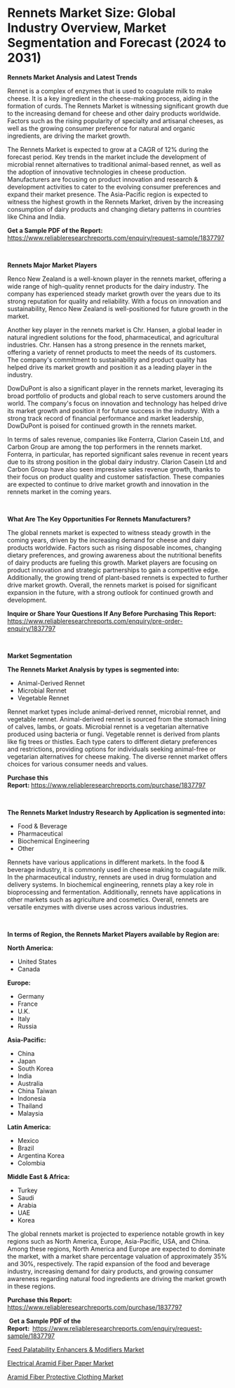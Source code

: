 <p><h1>Rennets Market Size: Global Industry Overview, Market Segmentation and Forecast (2024 to 2031)</h1></p><p><strong>Rennets Market Analysis and Latest Trends</strong></p>
<p><p>Rennet is a complex of enzymes that is used to coagulate milk to make cheese. It is a key ingredient in the cheese-making process, aiding in the formation of curds. The Rennets Market is witnessing significant growth due to the increasing demand for cheese and other dairy products worldwide. Factors such as the rising popularity of specialty and artisanal cheeses, as well as the growing consumer preference for natural and organic ingredients, are driving the market growth.</p><p>The Rennets Market is expected to grow at a CAGR of 12% during the forecast period. Key trends in the market include the development of microbial rennet alternatives to traditional animal-based rennet, as well as the adoption of innovative technologies in cheese production. Manufacturers are focusing on product innovation and research & development activities to cater to the evolving consumer preferences and expand their market presence. The Asia-Pacific region is expected to witness the highest growth in the Rennets Market, driven by the increasing consumption of dairy products and changing dietary patterns in countries like China and India.</p></p>
<p><strong>Get a Sample PDF of the Report:&nbsp;</strong> <a href="https://www.reliableresearchreports.com/enquiry/request-sample/1837797">https://www.reliableresearchreports.com/enquiry/request-sample/1837797</a></p>
<p>&nbsp;</p>
<p><strong>Rennets Major Market Players</strong></p>
<p><p>Renco New Zealand is a well-known player in the rennets market, offering a wide range of high-quality rennet products for the dairy industry. The company has experienced steady market growth over the years due to its strong reputation for quality and reliability. With a focus on innovation and sustainability, Renco New Zealand is well-positioned for future growth in the market.</p><p>Another key player in the rennets market is Chr. Hansen, a global leader in natural ingredient solutions for the food, pharmaceutical, and agricultural industries. Chr. Hansen has a strong presence in the rennets market, offering a variety of rennet products to meet the needs of its customers. The company's commitment to sustainability and product quality has helped drive its market growth and position it as a leading player in the industry.</p><p>DowDuPont is also a significant player in the rennets market, leveraging its broad portfolio of products and global reach to serve customers around the world. The company's focus on innovation and technology has helped drive its market growth and position it for future success in the industry. With a strong track record of financial performance and market leadership, DowDuPont is poised for continued growth in the rennets market.</p><p>In terms of sales revenue, companies like Fonterra, Clarion Casein Ltd, and Carbon Group are among the top performers in the rennets market. Fonterra, in particular, has reported significant sales revenue in recent years due to its strong position in the global dairy industry. Clarion Casein Ltd and Carbon Group have also seen impressive sales revenue growth, thanks to their focus on product quality and customer satisfaction. These companies are expected to continue to drive market growth and innovation in the rennets market in the coming years.</p></p>
<p>&nbsp;</p>
<p><strong>What Are The Key Opportunities For Rennets Manufacturers?</strong></p>
<p><p>The global rennets market is expected to witness steady growth in the coming years, driven by the increasing demand for cheese and dairy products worldwide. Factors such as rising disposable incomes, changing dietary preferences, and growing awareness about the nutritional benefits of dairy products are fueling this growth. Market players are focusing on product innovation and strategic partnerships to gain a competitive edge. Additionally, the growing trend of plant-based rennets is expected to further drive market growth. Overall, the rennets market is poised for significant expansion in the future, with a strong outlook for continued growth and development.</p></p>
<p><strong>Inquire or Share Your Questions If Any Before Purchasing This Report:</strong> <a href="https://www.reliableresearchreports.com/enquiry/pre-order-enquiry/1837797">https://www.reliableresearchreports.com/enquiry/pre-order-enquiry/1837797</a></p>
<p>&nbsp;</p>
<p><strong>Market Segmentation</strong></p>
<p><strong>The Rennets Market Analysis by types is segmented into:</strong></p>
<p><ul><li>Animal-Derived Rennet</li><li>Microbial Rennet</li><li>Vegetable Rennet</li></ul></p>
<p><p>Rennet market types include animal-derived rennet, microbial rennet, and vegetable rennet. Animal-derived rennet is sourced from the stomach lining of calves, lambs, or goats. Microbial rennet is a vegetarian alternative produced using bacteria or fungi. Vegetable rennet is derived from plants like fig trees or thistles. Each type caters to different dietary preferences and restrictions, providing options for individuals seeking animal-free or vegetarian alternatives for cheese making. The diverse rennet market offers choices for various consumer needs and values.</p></p>
<p><strong>Purchase this Report:&nbsp;</strong><a href="https://www.reliableresearchreports.com/purchase/1837797">https://www.reliableresearchreports.com/purchase/1837797</a></p>
<p>&nbsp;</p>
<p><strong>The Rennets Market Industry Research by Application is segmented into:</strong></p>
<p><ul><li>Food & Beverage</li><li>Pharmaceutical</li><li>Biochemical Engineering</li><li>Other</li></ul></p>
<p><p>Rennets have various applications in different markets. In the food & beverage industry, it is commonly used in cheese making to coagulate milk. In the pharmaceutical industry, rennets are used in drug formulation and delivery systems. In biochemical engineering, rennets play a key role in bioprocessing and fermentation. Additionally, rennets have applications in other markets such as agriculture and cosmetics. Overall, rennets are versatile enzymes with diverse uses across various industries.</p></p>
<p>&nbsp;</p>
<p><strong>In terms of Region, the Rennets Market Players available by Region are:</strong></p>
<p>
    <p> <strong> North America: </strong>
        <ul>
            <li>United States</li>
            <li>Canada</li>
        </ul>
        </p> 
    <p> <strong> Europe: </strong>
        <ul>
            <li>Germany</li>
            <li>France</li>
            <li>U.K.</li>
            <li>Italy</li>
            <li>Russia</li>
        </ul>
        </p> 
    <p> <strong> Asia-Pacific: </strong>
        <ul>
            <li>China</li>
            <li>Japan</li>
            <li>South Korea</li>
            <li>India</li>
            <li>Australia</li>
            <li>China Taiwan</li>
            <li>Indonesia</li>
            <li>Thailand</li>
            <li>Malaysia</li>
        </ul>
        </p> 
    <p> <strong> Latin America: </strong>
        <ul>
            <li>Mexico</li>
            <li>Brazil</li>
            <li>Argentina Korea</li>
            <li>Colombia</li>
        </ul>
        </p> 
    <p> <strong> Middle East & Africa: </strong>
        <ul>
            <li>Turkey</li>
            <li>Saudi</li>
            <li>Arabia</li>
            <li>UAE</li>
            <li>Korea</li>
        </ul>
    </p>
    </p>
<p><p>The global rennets market is projected to experience notable growth in key regions such as North America, Europe, Asia-Pacific, USA, and China. Among these regions, North America and Europe are expected to dominate the market, with a market share percentage valuation of approximately 35% and 30%, respectively. The rapid expansion of the food and beverage industry, increasing demand for dairy products, and growing consumer awareness regarding natural food ingredients are driving the market growth in these regions.</p></p>
<p><strong>Purchase this Report: </strong><a href="https://www.reliableresearchreports.com/purchase/1837797">https://www.reliableresearchreports.com/purchase/1837797</a></p>
<p>&nbsp;<strong>Get a Sample PDF of the Report:&nbsp;&nbsp;</strong><a href="https://www.reliableresearchreports.com/enquiry/request-sample/1837797">https://www.reliableresearchreports.com/enquiry/request-sample/1837797</a></p>
<p><strong></strong></p>
<p><p><a href="https://view.publitas.com/reportprime-1/decoding-the-feed-palatability-enhancers-modifiers-market-a-deep-dive-into-the-latest-market-trends-market-segmentation-and-competitive-analysis/">Feed Palatability Enhancers & Modifiers Market</a></p><p><a href="https://view.publitas.com/reportprime-1/electrical-aramid-fiber-paper-market-research-report-provides-critical-insights-that-can-help-shape-business-development-and-investment-strategies/">Electrical Aramid Fiber Paper Market</a></p><p><a href="https://view.publitas.com/reportprime-1/aramid-fiber-protective-clothing-market-offer-valuable-insights-into-market-size-market-share-market-trends-and-projections-spanning-from-2023-to-2030/">Aramid Fiber Protective Clothing Market</a></p></p>